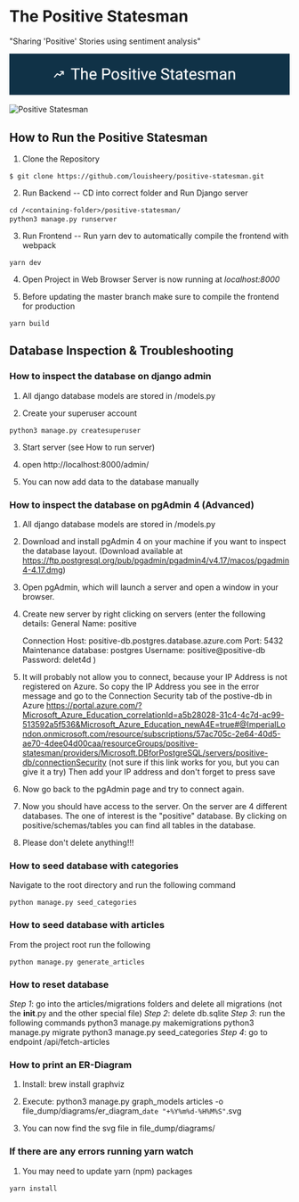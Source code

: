 # The Positive Statesman
"Sharing 'Positive' Stories using sentiment analysis"

![Positive Statesman_LOGO](https://github.com/louisheery/positive-statesman/raw/master/file_dump/Positive%20Statesman%20Banner%20Logo.png)

![Positive Statesman](https://github.com/louisheery/positive-statesman/raw/master/file_dump/ps-homepage.png)


## How to Run the Positive Statesman
1. Clone the Repository
```
$ git clone https://github.com/louisheery/positive-statesman.git
```

2. Run Backend -- CD into correct folder and Run Django server
```
cd /<containing-folder>/positive-statesman/
python3 manage.py runserver
```
3. Run Frontend -- Run yarn dev to automatically compile the frontend with webpack
```
yarn dev
```

4. Open Project in Web Browser
Server is now running at *localhost:8000*

5. Before updating the master branch make sure to compile the frontend for production
```
yarn build
```

## Database Inspection & Troubleshooting
### How to inspect the database on django admin
1. All django database models are stored in <articles>/models.py

2. Create your superuser account
```
python3 manage.py createsuperuser
```

3. Start server (see How to run server)

4. open http://localhost:8000/admin/

5. You can now add data to the database manually

### How to inspect the database on pgAdmin 4 (Advanced)
1. All django database models are stored in <articles>/models.py

2. Download and install pgAdmin 4 on your machine if you want to inspect the database layout.
   (Download available at
   https://ftp.postgresql.org/pub/pgadmin/pgadmin4/v4.17/macos/pgadmin4-4.17.dmg)

3. Open pgAdmin, which will launch a server and open a window in your browser.

4. Create new server by right clicking on servers (enter the following details:
    General
        Name: positive
    
    Connection
        Host: positive-db.postgres.database.azure.com
        Port: 5432
        Maintenance database: postgres
        Username: positive@positive-db
        Password: delet4d
    )

5. It will probably not allow you to connect, because your IP Address is not
   registered on Azure. So copy the IP Address you see in the error message and
   go to the Connection Security tab of the postive-db in Azure
   https://portal.azure.com/?Microsoft_Azure_Education_correlationId=a5b28028-31c4-4c7d-ac99-513592a5f536&Microsoft_Azure_Education_newA4E=true#@ImperialLondon.onmicrosoft.com/resource/subscriptions/57ac705c-2e64-40d5-ae70-4dee04d00caa/resourceGroups/positive-statesman/providers/Microsoft.DBforPostgreSQL/servers/positive-db/connectionSecurity
   (not sure if this link works for you, but you can give it a try)
   Then add your IP address and don't forget to press save

6. Now go back to the pgAdmin page and try to connect again.

7. Now you should have access to the server. On the server are 4 different
   databases. The one of interest is the "positive" database. By clicking on
   positive/schemas/tables you can find all tables in the database.

8. Please don't delete anything!!!

### How to seed database with categories
Navigate to the root directory and run the following command 
```
python manage.py seed_categories
```

### How to seed database with articles
From the project root run the following
```
python manage.py generate_articles
```

### How to reset database
*Step 1*: go into the articles/migrations folders and delete all migrations (not the __init__.py and the other special file)
*Step 2*: delete db.sqlite
*Step 3*: run the following commands
python3 manage.py makemigrations
python3 manage.py migrate
python3 manage.py seed_categories
*Step 4*: go to endpoint /api/fetch-articles

### How to print an ER-Diagram

1. Install: brew install graphviz

2. Execute: python3 manage.py graph_models articles -o file_dump/diagrams/er_diagram_`date "+%Y%m%d-%H%M%S"`.svg

3. You can now find the svg file in file_dump/diagrams/

### If there are any errors running yarn watch
1. You may need to update yarn (npm) packages

```
yarn install
```
